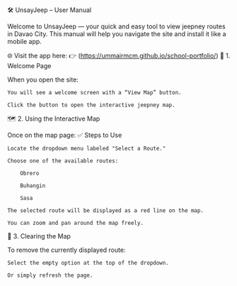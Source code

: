 🛠️ UnsayJeep – User Manual

Welcome to UnsayJeep — your quick and easy tool to view jeepney routes in Davao City. This manual will help you navigate the site and install it like a mobile app.

🌐 Visit the app here:
👉 (https://ummairmcm.github.io/school-portfolio/)
👋 1. Welcome Page

When you open the site:

    You will see a welcome screen with a “View Map” button.

    Click the button to open the interactive jeepney map.

🗺️ 2. Using the Interactive Map

Once on the map page:
✅ Steps to Use

    Locate the dropdown menu labeled "Select a Route."

    Choose one of the available routes:

        Obrero

        Buhangin

        Sasa

    The selected route will be displayed as a red line on the map.

    You can zoom and pan around the map freely.

🧼 3. Clearing the Map

To remove the currently displayed route:

    Select the empty option at the top of the dropdown.

    Or simply refresh the page.
